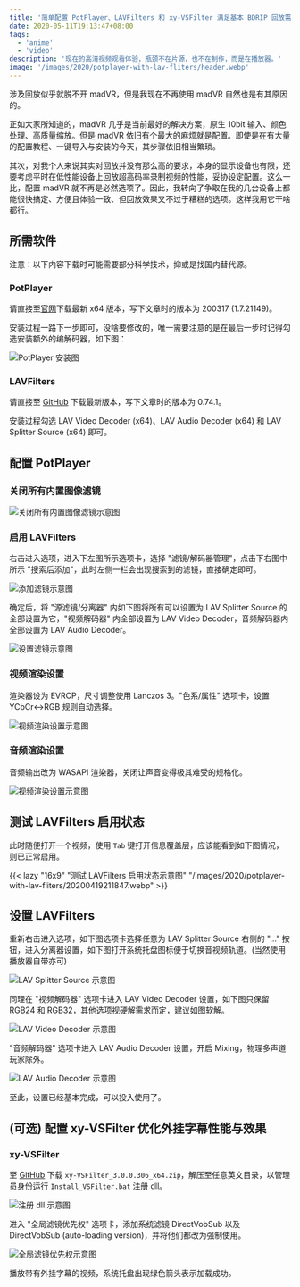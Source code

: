 ```yaml
---
title: '简单配置 PotPlayer、LAVFilters 和 xy-VSFilter 满足基本 BDRIP 回放需求'
date: 2020-05-11T19:13:47+08:00
tags:
  - 'anime'
  - 'video'
description: '现在的高清视频观看体验，瓶颈不在片源，也不在制作，而是在播放器。'
image: '/images/2020/potplayer-with-lav-fliters/header.webp'
---
```


涉及回放似乎就脱不开 madVR，但是我现在不再使用 madVR 自然也是有其原因的。

正如大家所知道的，madVR 几乎是当前最好的解决方案，原生 10bit 输入、颜色处理、高质量缩放。但是 madVR 依旧有个最大的麻烦就是配置。即使是在有大量的配置教程、一键导入与安装的今天，其步骤依旧相当繁琐。

<!--more-->

其次，对我个人来说其实对回放并没有那么高的要求，本身的显示设备也有限，还要考虑平时在低性能设备上回放超高码率录制视频的性能，妥协设定配置。这么一比，配置 madVR 就不再是必然选项了。因此，我转向了争取在我的几台设备上都能很快搞定、方便且体验一致、但回放效果又不过于糟糕的选项。这样我用它干啥都行。

## 所需软件

注意：以下内容下载时可能需要部分科学技术，抑或是找国内替代源。

### PotPlayer

请直接至[官网](https://potplayer.daum.net/?lang=zh_CN)下载最新 x64 版本，写下文章时的版本为 200317 (1.7.21149)。

安装过程一路下一步即可，没啥要修改的，唯一需要注意的是在最后一步时记得勾选安装额外的编解码器，如下图：

![PotPlayer 安装图](/images/2020/potplayer-with-lav-fliters/20200419203943.webp)

### LAVFilters

请直接至 [GitHub](https://github.com/Nevcairiel/LAVFilters/releases) 下载最新版本，写下文章时的版本为 0.74.1。

安装过程勾选 LAV Video Decoder (x64)、LAV Audio Decoder (x64) 和 LAV Splitter Source (x64) 即可。

## 配置 PotPlayer

### 关闭所有内置图像滤镜

![关闭所有内置图像滤镜示意图](/images/2020/potplayer-with-lav-fliters/20200419205416.webp)

### 启用 LAVFilters

右击进入选项，进入下左图所示选项卡，选择 "滤镜/解码器管理"，点击下右图中所示 "搜索后添加"，此时左侧一栏会出现搜索到的滤镜，直接确定即可。

![添加滤镜示意图](/images/2020/potplayer-with-lav-fliters/20200419205506.webp)

确定后，将 "源滤镜/分离器" 内如下图将所有可以设置为 LAV Splitter Source 的全部设置为它，"视频解码器" 内全部设置为 LAV Video Decoder，音频解码器内全部设置为 LAV Audio Decoder。

![设置滤镜示意图](/images/2020/potplayer-with-lav-fliters/20200419205622.webp)

### 视频渲染设置

渲染器设为 EVRCP，尺寸调整使用 Lanczos 3。"色系/属性" 选项卡，设置 YCbCr<->RGB 规则自动选择。

![视频渲染设置示意图](/images/2020/potplayer-with-lav-fliters/20200419210902.webp)

### 音频渲染设置

音频输出改为 WASAPI 渲染器，关闭让声音变得极其难受的规格化。

![视频渲染设置示意图](/images/2020/potplayer-with-lav-fliters/20200419210927.webp)

## 测试 LAVFilters 启用状态

此时随便打开一个视频，使用 `Tab` 键打开信息覆盖层，应该能看到如下图情况，则已正常启用。

{{< lazy "16x9" "测试 LAVFilters 启用状态示意图" "/images/2020/potplayer-with-lav-fliters/20200419211847.webp" >}}

## 设置 LAVFilters

重新右击进入选项，如下图选项卡选择任意为 LAV Splitter Source 右侧的 "..." 按钮，进入分离器设置，如下图打开系统托盘图标便于切换音视频轨道。(当然使用播放器自带亦可)

![LAV Splitter Source 示意图](/images/2020/potplayer-with-lav-fliters/20200419211942.webp)

同理在 "视频解码器" 选项卡进入 LAV Video Decoder 设置，如下图只保留 RGB24 和 RGB32，其他选项视硬解需求而定，建议如图软解。

![LAV Video Decoder 示意图](/images/2020/potplayer-with-lav-fliters/20200419212026.webp)

"音频解码器" 选项卡进入 LAV Audio Decoder 设置，开启 Mixing，物理多声道玩家除外。

![LAV Audio Decoder 示意图](/images/2020/potplayer-with-lav-fliters/20200419212350.webp)

至此，设置已经基本完成，可以投入使用了。

## (可选) 配置 xy-VSFilter 优化外挂字幕性能与效果

### xy-VSFilter

至 [GitHub](https://github.com/Cyberbeing/xy-VSFilter/releases/tag/3.0.0.306) 下载 `xy-VSFilter_3.0.0.306_x64.zip`，解压至任意英文目录，以管理员身份运行 `Install_VSFilter.bat` 注册 dll。

![注册 dll 示意图](/images/2020/potplayer-with-lav-fliters/20200419215553.webp)

进入 "全局滤镜优先权" 选项卡，添加系统滤镜 DirectVobSub 以及 DirectVobSub (auto-loading version)，并将他们都改为强制使用。

![全局滤镜优先权示意图](/images/2020/potplayer-with-lav-fliters/20200419215628.webp)

播放带有外挂字幕的视频，系统托盘出现绿色箭头表示加载成功。
